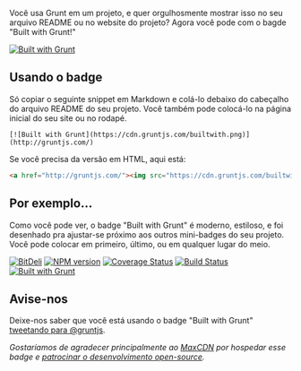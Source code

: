 Você usa Grunt em um projeto, e quer orgulhosmente mostrar isso no seu arquivo README ou no website do projeto? Agora você pode com o bagde "Built with Grunt!"

[![Built with Grunt](https://cdn.gruntjs.com/builtwith.png)](http://gruntjs.com/)

## Usando o badge

Só copiar o seguinte snippet em Markdown e colá-lo debaixo do cabeçalho do arquivo README do seu projeto. Você também pode colocá-lo na página inicial do seu site ou no rodapé.

```
[![Built with Grunt](https://cdn.gruntjs.com/builtwith.png)](http://gruntjs.com/)
```

Se você precisa da versão em HTML, aqui está:

```html
<a href="http://gruntjs.com/"><img src="https://cdn.gruntjs.com/builtwith.png" alt="Built with Grunt"></a>
```

## Por exemplo...

Como você pode ver, o badge "Built with Grunt" é moderno, estiloso, e foi desenhado pra ajustar-se próximo aos outros mini-badges do seu projeto. Você pode colocar em primeiro, último, ou em qualquer lugar do meio.

[![BitDeli](https://d2weczhvl823v0.cloudfront.net/bitdeli/bitdeli-tracking-js/trend.png)](https://bitdeli.com/)
[![NPM version](https://badge.fury.io/js/grunt.png)](http://badge.fury.io/)
[![Coverage Status](https://s3.amazonaws.com/assets.coveralls.io/badges/coveralls_100.png)](https://coveralls.io/)
[![Build Status](https://secure.travis-ci.org/gruntjs/grunt.png?branch=master)](http://travis-ci.org/)
[![Built with Grunt](https://cdn.gruntjs.com/builtwith.png)](http://gruntjs.com/)

## Avise-nos

Deixe-nos saber que você está usando o badge "Built with Grunt" [tweetando para @gruntjs](http://twitter.com/gruntjs).

_Gostaríamos de agradecer principalmente ao [MaxCDN](http://www.maxcdn.com/) por hospedar esse badge e [patrocinar o desenvolvimento open-source](http://www.maxcdn.com/company/open-source/)._

